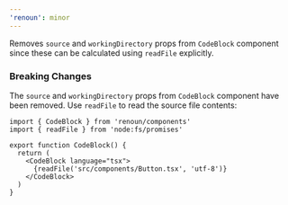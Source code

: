 ```yaml
---
'renoun': minor
---
```


Removes `source` and `workingDirectory` props from `CodeBlock` component since these can be calculated using `readFile` explicitly.

### Breaking Changes

The `source` and `workingDirectory` props from `CodeBlock` component have been removed. Use `readFile` to read the source file contents:

```tsx
import { CodeBlock } from 'renoun/components'
import { readFile } from 'node:fs/promises'

export function CodeBlock() {
  return (
    <CodeBlock language="tsx">
      {readFile('src/components/Button.tsx', 'utf-8')}
    </CodeBlock>
  )
}
```
